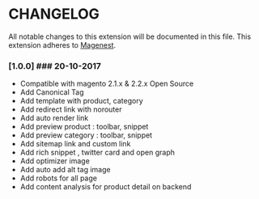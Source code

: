 # CHANGELOG #
All notable changes to this extension will be documented in this file.
This extension adheres to [Magenest](http://magenest.com/).

### [1.0.0] ### 20-10-2017

* Compatible with magento 2.1.x & 2.2.x Open Source
* Add Canonical Tag
* Add template with product, category
* Add redirect link with norouter
* Add auto render link
* Add preview product : toolbar, snippet
* Add preview category : toolbar, snippet
* Add sitemap link and custom link
* Add rich snippet , twitter card and open graph
* Add optimizer image
* Add auto add alt tag image
* Add robots for all page 
* Add content analysis for product detail on backend
